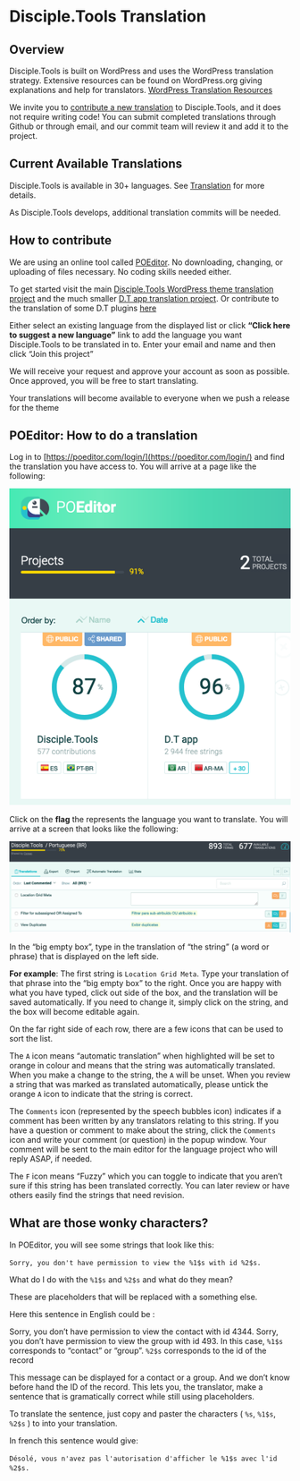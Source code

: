# Disciple.Tools Translation

## Overview

Disciple.Tools is built on WordPress and uses the WordPress translation strategy. Extensive resources can be found on WordPress.org giving explanations and help for translators. [WordPress Translation Resources](https://make.wordpress.org/polyglots/handbook/tools/glotpress-translate-wordpress-org/)

We invite you to [contribute a new translation](https://poeditor.com/join/project/KcPvw3oaKD) to Disciple.Tools, and it does not require writing code! You can submit completed translations through Github or through email, and our commit team will review it and add it to the project.

## Current Available Translations

Disciple.Tools is available in 30+ languages. See [Translation](https://disciple.tools/translation/) for more details.

As Disciple.Tools develops, additional translation commits will be needed.

## How to contribute

We are using an online tool called [POEditor](https://poeditor.com/). No downloading, changing, or uploading of files necessary. No coding skills needed either.

To get started visit the main [Disciple.Tools WordPress theme translation project](https://poeditor.com/join/project/KcPvw3oaKD) and the much smaller [D.T app translation project](https://poeditor.com/join/project/dQzfAs5uNc). Or contribute to the translation of some D.T plugins [here](https://poeditor.com/join/project?hash=ts4yDqkDSW)

Either select an existing language from the displayed list or click **“Click here to suggest a new language”** link to add the language you want Disciple.Tools to be translated in to. Enter your email and name and then click “Join this project”

We will receive your request and approve your account as soon as possible. Once approved, you will be free to start translating.

Your translations will become available to everyone when we push a release for the theme

## POEditor: How to do a translation

Log in to [https://poeditor.com/login/](https://poeditor.com/login/) and find the translation you have access to. You will arrive at a page like the following:

![POEditor projects](../.gitbook/assets/poeditor-projects.png)

Click on the **flag** the represents the language you want to translate. You will arrive at a screen that looks like the following:

![POEditor translations](../.gitbook/assets/poeditor-translations.png)

In the “big empty box”, type in the translation of “the string” \(a word or phrase\) that is displayed on the left side.

**For example**: The first string is `Location Grid Meta`. Type your translation of that phrase into the “big empty box” to the right. Once you are happy with what you have typed, click out side of the box, and the translation will be saved automatically. If you need to change it, simply click on the string, and the box will become editable again.

On the far right side of each row, there are a few icons that can be used to sort the list.

The `A` icon means “automatic translation” when highlighted will be set to orange in colour and means that the string was automatically translated. When you make a change to the string, the `A` will be unset. When you review a string that was marked as translated automatically, please untick the orange `A` icon to indicate that the string is correct.

The `Comments` icon \(represented by the speech bubbles icon\) indicates if a comment has been written by any translators relating to this string. If you have a question or comment to make about the string, click the `Comments` icon and write your comment \(or question\) in the popup window. Your comment will be sent to the main editor for the language project who will reply ASAP, if needed.

The `F` icon means “Fuzzy” which you can toggle to indicate that you aren’t sure if this string has been translated correctly. You can later review or have others easily find the strings that need revision.

## What are those wonky characters?

In POEditor, you will see some strings that look like this:

`Sorry, you don't have permission to view the %1$s with id %2$s.`

What do I do with the `%1$s` and `%2$s` and what do they mean?

These are placeholders that will be replaced with a something else.

Here this sentence in English could be :

Sorry, you don’t have permission to view the contact with id 4344. Sorry, you don’t have permission to view the group with id 493. In this case, `%1$s` corresponds to “contact” or “group”. `%2$s` corresponds to the id of the record

This message can be displayed for a contact or a group. And we don’t know before hand the ID of the record. This lets you, the translator, make a sentence that is gramatically correct while still using placeholders.

To translate the sentence, just copy and paster the characters \( `%s`, `%1$s`, `%2$s` \) to into your translation.

In french this sentence would give:

`Désolé, vous n'avez pas l'autorisation d'afficher le %1$s avec l'id %2$s.`

